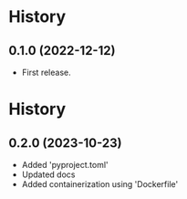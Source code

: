 # History

0.1.0 (2022-12-12)
------------------

* First release.

# History

0.2.0 (2023-10-23)
------------------

* Added 'pyproject.toml'
* Updated docs
* Added containerization using 'Dockerfile'
